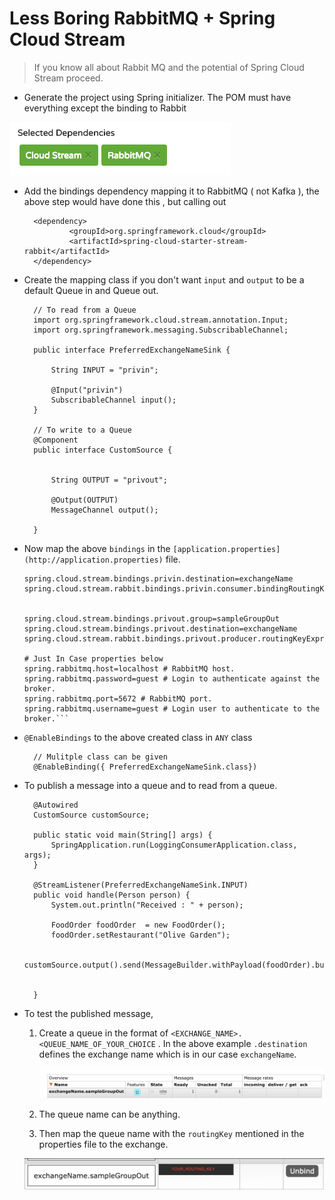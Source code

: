 # Less Boring RabbitMQ + Spring Cloud Stream

> If you know all about Rabbit MQ and the potential of Spring Cloud Stream proceed.

- Generate the project using Spring initializer. The POM must have everything except the binding to Rabbit

![](Untitled-e77120cb-3dee-4e19-bb68-031e3bc54c55.png)

- Add the bindings dependency mapping it to RabbitMQ ( not Kafka ), the above step would have done this , but calling out

        <dependency>
                <groupId>org.springframework.cloud</groupId>
                <artifactId>spring-cloud-starter-stream-rabbit</artifactId>
        </dependency>

- Create the mapping class if you don't want `input` and `output` to be a default Queue in and Queue out.

        // To read from a Queue
        import org.springframework.cloud.stream.annotation.Input;
        import org.springframework.messaging.SubscribableChannel;
    
        public interface PreferredExchangeNameSink {
    
            String INPUT = "privin";
    
            @Input("privin")
            SubscribableChannel input();
        }
    
        // To write to a Queue
        @Component
        public interface CustomSource {
    
    
            String OUTPUT = "privout";
    
            @Output(OUTPUT)
            MessageChannel output();
    
        }

- Now map the above `bindings` in the `[application.properties](http://application.properties)` file.

    
    ```spring.cloud.stream.bindings.privin.group=sampleGroupIn
    spring.cloud.stream.bindings.privin.destination=exchangeName
    spring.cloud.stream.rabbit.bindings.privin.consumer.bindingRoutingKey=someotherrouting.user.created
    
    
    spring.cloud.stream.bindings.privout.group=sampleGroupOut
    spring.cloud.stream.bindings.privout.destination=exchangeName
    spring.cloud.stream.rabbit.bindings.privout.producer.routingKeyExpression='domain.user.created'
    
    # Just In Case properties below
    spring.rabbitmq.host=localhost # RabbitMQ host.
    spring.rabbitmq.password=guest # Login to authenticate against the broker.
    spring.rabbitmq.port=5672 # RabbitMQ port.
    spring.rabbitmq.username=guest # Login user to authenticate to the broker.```

- `@EnableBindings` to the above created class in `ANY` class

        // Mulitple class can be given
        @EnableBinding({ PreferredExchangeNameSink.class})

- To publish a message into a queue and to read from a queue.

        @Autowired
        CustomSource customSource;
        
        public static void main(String[] args) {
            SpringApplication.run(LoggingConsumerApplication.class, args);
        }
    
        @StreamListener(PreferredExchangeNameSink.INPUT)
        public void handle(Person person) {
            System.out.println("Received : " + person);
    
            FoodOrder foodOrder  = new FoodOrder();
            foodOrder.setRestaurant("Olive Garden");
     
           customSource.output().send(MessageBuilder.withPayload(foodOrder).build());
    
    
        }

- To test the published message,
    1. Create a queue in the format of `<EXCHANGE_NAME>.<QUEUE_NAME_OF_YOUR_CHOICE` . In the above example `.destination` defines the exchange name which is in our case `exchangeName`.

        ![](Untitled-aef68f5b-d489-4b42-86b2-1ccb3a043b20.png)

    2. The queue name can be anything.
    3. Then map the queue name with the `routingKey` mentioned in the properties file to the exchange.

    ![](Untitled-e52869f0-73ec-4d1a-90e1-441ed0b90756.png)
